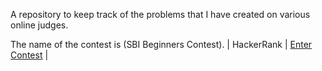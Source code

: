 A repository to keep track of the problems that I have created on various online judges.

The name of the contest is (SBI Beginners Contest).
| HackerRank | [Enter Contest](www.hackerrank.com/sbi-beginners-contest) | 
